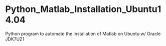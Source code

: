 # Python_Matlab_Installation_Ubuntu14.04
Python program to automate the installation of Matlab on Ubuntu w/ Oracle JDK7U21

